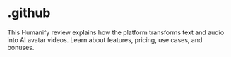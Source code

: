 # .github
This Humanify review explains how the platform transforms text and audio into AI avatar videos. Learn about features, pricing, use cases, and bonuses.
